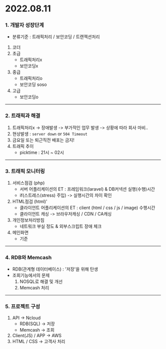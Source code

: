 # 2022.08.11

### 1. 개발자 성장단계
- 분류기준 : 트래픽처리 / 보안코딩 / 트랜젝션처리
1. 코더
2. 초급
    - 트래픽처리x
    - 보안코딩x
3. 중급
    - 트래픽처리o
    - 보안코딩 soso
4. 고급
    - 보안코딩o

---

### 2. 트래픽과 해결
1. 트래픽처리x -> 장애발생 -> 부가적인 업무 발생 -> 상황에 따라 회사 마비..
2. 현상발생 : `server down` or `504 Timeout`
3. 금요일 또는 퇴근직전 배포는 금지!
4. 트래픽 추이
    - picktime : 21시 ~ 02시

---

### 3. 트래픽 모니터링
1. 서비스점검 (php)
    - 서버 어플리케이션의 ET : 프레임워크(laravel) & DB커넥션 실행(수행)시간
    - if(스트레스(stress) 주입) -> 실행시간의 차이 확인
2. HTML점검 (html)'
    - 클라이언트 어플리케이션의 ET : client (html / css / js / image) 수행시간
    - 클라이언트 캐싱 -> 브라우저캐싱 / CDN / CA캐싱
3. 개인정보처리방침
    - 네트워크 부실 정도 & 외부스크립트 장애 체크
4. 메인화면
    - 기준

---

### 4. RDB와 Memcash
- RDB(관계형 데이터베이스) : '저장'을 위해 탄생
- 조회기능에서의 문제
    1. NOSQL로 해결 및 개선
    2. Memcash 처리

---

### 5. 프로젝트 구성
1. API -> Ncloud
    - RDB(SQL) -> 저장
    - Memcash -> 조회
2. Client(JS) / APP -> AWS
3. HTML / CSS -> 고객사 처리